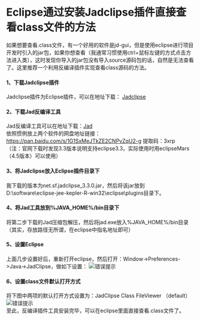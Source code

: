 # Eclipse通过安装Jadclipse插件直接查看class文件的方法  
如果想要查看.class文件，有一个好用的软件是jd-gui，但是使用eclipse进行项目开发时引入的jar包，如果你想查看（我通常习惯使用ctrl+鼠标左键的方式点击方法进入类），这时发现你导入的jar包没有导入source源码包的话，自然是无法查看了。这里推荐一个利用反编译插件实现查看class源码的方法。  
#### 1、下载Jadclipse插件
Jadclipse插件为Eclipse插件，可以在地址下载：  [Jadclipse](http://jadclipse.sourceforge.net/wiki/index.php/Main_Page) 
#### 2、下载Jad反编译工具
Jad反编译工具可以在地址下载：[Jad](https://varaneckas.com/jad/)  
依照惯例放上两个软件的网盘地址链接：https://pan.baidu.com/s/1G1SxMeJTkZE2CNPvZqU2-g  提取码：3xrp   
（注：官网下载时发现3.3版本说明支持eclipse3.3，实际使用时用eclipseMars（4.5版本）可以使用）  
#### 3、将Jadclipse放入Eclipse插件目录下
我下载的版本为net.sf.jadclipse_3.3.0.jar，然后将该jar放到D:\software\eclipse-jee-kepler-R-win32\eclipse\plugins目录下。  
#### 4、将Jad工具放到%JAVA_HOME%/bin目录下
将第二步下载的Jad压缩包解压，然后将jad.exe放入%JAVA_HOME%/bin目录（其实，存放路径无所谓，在eclipse中指名地址即可）  
#### 5、设置Eclipse
上面几步设置好后，重新打开eclipse，然后打开：Window->Preferences->Java->JadClipse，做如下设置：
<img alt="错误提示" src="https://upload-images.jianshu.io/upload_images/17736870-d1d6a9c33237e1b6.png?imageMogr2/auto-orient/strip%7CimageView2/2/w/1240">    
#### 6、设置class文件默认打开方式
将下图中两项的默认打开方式设置为：JadClipse Class FileViewer （default）
<img alt="错误提示" src="https://upload-images.jianshu.io/upload_images/17736870-e58a8e0f7117bbe1.png?imageMogr2/auto-orient/strip%7CimageView2/2/w/1240">   
至此，反编译插件工具安装完毕，可以在eclipse里面直接查看.class文件了。

